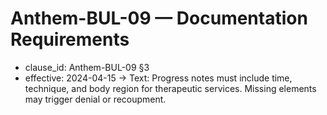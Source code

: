 # Anthem-BUL-09 — Documentation Requirements
- clause_id: Anthem-BUL-09 §3
- effective: 2024-04-15 →
Text: Progress notes must include time, technique, and body region for therapeutic services. Missing elements may trigger denial or recoupment.
